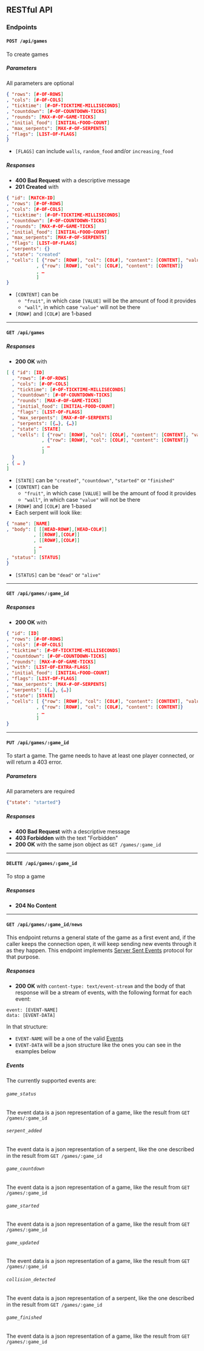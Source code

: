 ## RESTful API

### Endpoints

#### ``POST /api/games``
To create games

##### Parameters
All parameters are optional
```json
{ "rows": [#-OF-ROWS]
, "cols": [#-OF-COLS]
, "ticktime": [#-OF-TICKTIME-MILLISECONDS]
, "countdown": [#-OF-COUNTDOWN-TICKS]
, "rounds": [MAX-#-OF-GAME-TICKS]
, "initial_food": [INITIAL-FOOD-COUNT]
, "max_serpents": [MAX-#-OF-SERPENTS]
, "flags": [LIST-OF-FLAGS]
}
```
* `[FLAGS]` can include `walls`, `random_food` and/or `increasing_food`

##### Responses
* **400 Bad Request** with a descriptive message
* **201 Created** with
```json
{ "id": [MATCH-ID]
, "rows": [#-OF-ROWS]
, "cols": [#-OF-COLS]
, "ticktime": [#-OF-TICKTIME-MILLISECONDS]
, "countdown": [#-OF-COUNTDOWN-TICKS]
, "rounds": [MAX-#-OF-GAME-TICKS]
, "initial_food": [INITIAL-FOOD-COUNT]
, "max_serpents": [MAX-#-OF-SERPENTS]
, "flags": [LIST-OF-FLAGS]
, "serpents": {}
, "state": "created"
, "cells": [ {"row": [ROW#], "col": [COL#], "content": [CONTENT], "value": [VALUE]}
           , {"row": [ROW#], "col": [COL#], "content": [CONTENT]}
           , …
           ]
}
```
* `[CONTENT]` can be
  - `"fruit"`, in which case `[VALUE]` will be the amount of food it provides
  - `"wall"`, in which case `"value"` will not be there
* `[ROW#]` and `[COL#]` are 1-based

---

#### ``GET /api/games``
##### Responses
* **200 OK** with
```json
[ { "id": [ID]
  , "rows": [#-OF-ROWS]
  , "cols": [#-OF-COLS]
  , "ticktime": [#-OF-TICKTIME-MILLISECONDS]
  , "countdown": [#-OF-COUNTDOWN-TICKS]
  , "rounds": [MAX-#-OF-GAME-TICKS]
  , "initial_food": [INITIAL-FOOD-COUNT]
  , "flags": [LIST-OF-FLAGS]
  , "max_serpents": [MAX-#-OF-SERPENTS]
  , "serpents": [{…}, {…}]
  , "state": [STATE]
  , "cells": [ {"row": [ROW#], "col": [COL#], "content": [CONTENT], "value": [VALUE]}
             , {"row": [ROW#], "col": [COL#], "content": [CONTENT]}
             , …
             ]
  }
, { … }
]
```
* `[STATE]` can be `"created"`, `"countdown"`, `"started"` or `"finished"`
* `[CONTENT]` can be
  - `"fruit"`, in which case `[VALUE]` will be the amount of food it provides
  - `"wall"`, in which case `"value"` will not be there
* `[ROW#]` and `[COL#]` are 1-based
* Each serpent will look like:
```json
{ "name": [NAME]
, "body": [ [[HEAD-ROW#],[HEAD-COL#]]
          , [[ROW#],[COL#]]
          , [[ROW#],[COL#]]
          , …
          ]
, "status": [STATUS]
}
```
* `[STATUS]` can be `"dead"` or `"alive"`

---

#### ``GET /api/games/:game_id``
##### Responses
* **200 OK** with
```json
{ "id": [ID]
, "rows": [#-OF-ROWS]
, "cols": [#-OF-COLS]
, "ticktime": [#-OF-TICKTIME-MILLISECONDS]
, "countdown": [#-OF-COUNTDOWN-TICKS]
, "rounds": [MAX-#-OF-GAME-TICKS]
, "with": [LIST-OF-EXTRA-FLAGS]
, "initial_food": [INITIAL-FOOD-COUNT]
, "flags": [LIST-OF-FLAGS]
, "max_serpents": [MAX-#-OF-SERPENTS]
, "serpents": [{…}, {…}]
, "state": [STATE]
, "cells": [ {"row": [ROW#], "col": [COL#], "content": [CONTENT], "value": [VALUE]}
           , {"row": [ROW#], "col": [COL#], "content": [CONTENT]}
           , …
           ]
}
```

---

#### ``PUT /api/games/:game_id``
To start a game. The game needs to have at least one player connected, or will
return a 403 error.

##### Parameters
All parameters are required
```json
{"state": "started"}
```
##### Responses
* **400 Bad Request** with a descriptive message
* **403 Forbidden** with the text "Forbidden"
* **200 OK** with the same json object as ``GET /games/:game_id``

---

#### ``DELETE /api/games/:game_id``
To stop a game

##### Responses
* **204 No Content**

---

#### ``GET /api/games/:game_id/news``
This endpoint returns a general state of the game as a first event and, if the caller keeps the connection open, it will keep sending new events through it as they happen. This endpoint implements [Server Sent Events](http://dev.w3.org/html5/eventsource/#server-sent-events-intro) protocol for that purpose.

##### Responses
* **200 OK** with ``content-type: text/event-stream`` and the body of that response will be a stream of events, with the following format for each event:
```http
event: [EVENT-NAME]
data: [EVENT-DATA]
```
In that structure:
  * ``EVENT-NAME`` will be a one of the valid [Events](#events)
  * ``EVENT-DATA`` will be a json structure like the ones you can see in the examples below

##### Events

The currently supported events are:

###### ``game_status``
The event data is a json representation of a game, like the result from `GET /games/:game_id`

###### ``serpent_added``
The event data is a json representation of a serpent, like the one described in the result from `GET /games/:game_id`

###### ``game_countdown``
The event data is a json representation of a game, like the result from `GET /games/:game_id`

###### ``game_started``
The event data is a json representation of a game, like the result from `GET /games/:game_id`

###### ``game_updated``
The event data is a json representation of a game, like the result from `GET /games/:game_id`

###### ``collision_detected``
The event data is a json representation of a serpent, like the one described in the result from `GET /games/:game_id`

###### ``game_finished``
The event data is a json representation of a game, like the result from `GET /games/:game_id`
